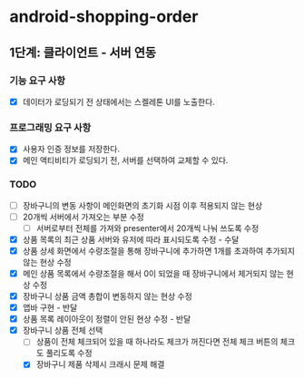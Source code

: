 # android-shopping-order

## 1단계:  클라이언트 - 서버 연동

### 기능 요구 사항

-[x] 데이터가 로딩되기 전 상태에서는 스켈레톤 UI를 노출한다.

### 프로그래밍 요구 사항

-[x] 사용자 인증 정보를 저장한다.
-[x] 메인 액티비티가 로딩되기 전, 서버를 선택하여 교체할 수 있다.

### TODO

- [ ] 장바구니의 변동 사항이 메인화면의 초기화 시점 이후 적용되지 않는 현상
- [ ] 20개씩 서버에서 가져오는 부분 수정
  - [ ] 서버로부터 전체를 가져와 presenter에서 20개씩 나눠 쓰도록 수정

- [x] 상품 목록의 최근 상품 서버와 유저에 따라 표시되도록 수정 - 수달
- [x] 상품 상세 화면에서 수량조절을 통해 장바구니에 추가하면 1개를 초과하여 추가되지 않는 현상 수정
- [x] 메인 상품 목록에서 수량조절을 해서 0이 되었을 때 장바구니에서 제거되지 않는 현상 수정
- [x] 장바구니 상품 금액 총합이 변동하지 않는 현상 수정
- [x] 앱바 구현 - 반달
- [x] 상품 목록 레이아웃이 정렬이 안된 현상 수정 - 반달
- [x] 장바구니 상품 전체 선택
  - [ ] 상품이 전체 체크되어 있을 때 하나라도 체크가 꺼진다면 전체 체크 버튼의 체크도 풀리도록 수정
  - [x] 장바구니 제품 삭제시 크래시 문제 해결 
